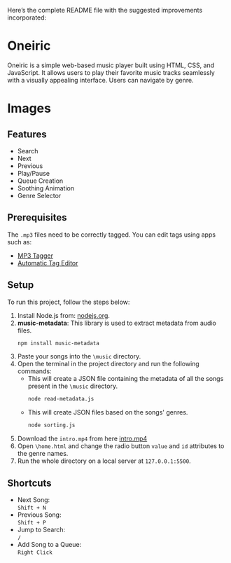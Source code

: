 Here’s the complete README file with the suggested improvements incorporated:
# Oneiric

Oneiric is a simple web-based music player built using HTML, CSS, and JavaScript. It allows users to play their favorite music tracks seamlessly with a visually appealing interface. Users can navigate by genre.

# Images

## Features
- Search
- Next
- Previous
- Play/Pause
- Queue Creation
- Soothing Animation
- Genre Selector

## Prerequisites
The `.mp3` files need to be correctly tagged. You can edit tags using apps such as: 
- [MP3 Tagger](https://play.google.com/store/apps/details?id=com.fillobotto.mp3tagger&hl=en_IN)
- [Automatic Tag Editor](https://play.google.com/store/apps/details?id=tageditor.automatictageditor.audiotagging.audioedit.mp3edit&hl=en_IN)

## Setup

To run this project, follow the steps below:

1. Install Node.js from: [nodejs.org](https://nodejs.org/en).
2. **music-metadata**: This library is used to extract metadata from audio files.
   ```bash
   npm install music-metadata
   ```
3. Paste your songs into the `\music` directory.
4. Open the terminal in the project directory and run the following commands: 
   - This will create a JSON file containing the metadata of all the songs present in the `\music` directory.
     ```bash
     node read-metadata.js
     ```
   - This will create JSON files based on the songs' genres.
     ```bash
     node sorting.js
     ```
5. Download the ```intro.mp4``` from here [intro.mp4](https://drive.google.com/file/d/1laqpT7H4IYjxZxdDT7Vq_A3NWiqTTIUY/view?usp=sharing)
6. Open `\home.html` and change the radio button `value` and `id` attributes to the genre names.
7. Run the whole directory on a local server at `127.0.0.1:5500`.

## Shortcuts
- Next Song:  
  ```Shift + N```
- Previous Song:  
  ```Shift + P```
- Jump to Search:  
  ```/```
- Add Song to a Queue:  
  ```Right Click```
